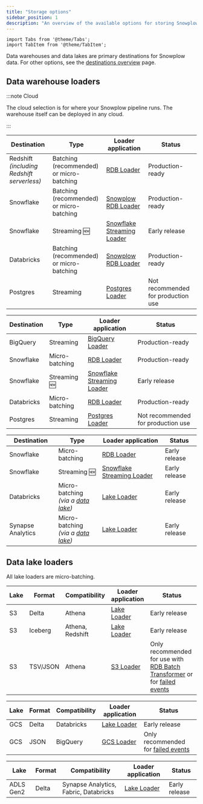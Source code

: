 ```yaml
---
title: "Storage options"
sidebar_position: 1
description: "An overview of the available options for storing Snowplow data in data warehouses and lakes"
---
```


```mdx-code-block
import Tabs from '@theme/Tabs';
import TabItem from '@theme/TabItem';
```

Data warehouses and data lakes are primary destinations for Snowplow data. For other options, see the [destinations overview](/docs/fundamentals/destinations/index.md) page.

## Data warehouse loaders

:::note Cloud

The cloud selection is for where your Snowplow pipeline runs. The warehouse itself can be deployed in any cloud.

:::

<Tabs groupId="cloud" queryString>
  <TabItem value="aws" label="AWS" default>

| Destination | Type | Loader application | Status |
| --- | --- | --- | --- |
| Redshift<br/>_(including Redshift serverless)_ | Batching (recommended)<br/>or micro-batching | [RDB Loader](/docs/api-reference/loaders-storage-targets/snowplow-rdb-loader/index.md) | Production-ready |
| Snowflake | Batching (recommended)<br/>or micro-batching | [Snowplow RDB Loader](/docs/api-reference/loaders-storage-targets/snowplow-rdb-loader/index.md) | Production-ready |
| Snowflake | Streaming 🆕 | [Snowflake Streaming Loader](/docs/api-reference/loaders-storage-targets/snowflake-streaming-loader/index.md) | Early release |
| Databricks | Batching (recommended)<br/>or micro-batching | [Snowplow RDB Loader](/docs/api-reference/loaders-storage-targets/snowplow-rdb-loader/index.md) | Production-ready |
| Postgres | Streaming | [Postgres Loader](/docs/api-reference/loaders-storage-targets/snowplow-postgres-loader/index.md) | Not recommended for production use |

  </TabItem>
  <TabItem value="gcp" label="GCP">

| Destination | Type | Loader application | Status |
| --- | --- | --- | --- |
| BigQuery | Streaming | [BigQuery Loader](/docs/api-reference/loaders-storage-targets/bigquery-loader/index.md) | Production-ready |
| Snowflake | Micro-batching | [RDB Loader](/docs/api-reference/loaders-storage-targets/snowplow-rdb-loader/index.md) | Production-ready |
| Snowflake | Streaming 🆕 | [Snowflake Streaming Loader](/docs/api-reference/loaders-storage-targets/snowflake-streaming-loader/index.md) | Early release |
| Databricks | Micro-batching | [RDB Loader](/docs/api-reference/loaders-storage-targets/snowplow-rdb-loader/index.md) | Production-ready |
| Postgres | Streaming | [Postgres Loader](/docs/api-reference/loaders-storage-targets/snowplow-postgres-loader/index.md) | Not recommended for production use |

  </TabItem>
    <TabItem value="azure" label="Azure">

| Destination | Type | Loader application | Status |
| --- | --- | --- | --- |
| Snowflake | Micro-batching | [RDB Loader](/docs/api-reference/loaders-storage-targets/snowplow-rdb-loader/index.md) | Early release |
| Snowflake | Streaming 🆕 | [Snowflake Streaming Loader](/docs/api-reference/loaders-storage-targets/snowflake-streaming-loader/index.md) | Early release |
| Databricks | Micro-batching<br/>_(via a [data lake](#data-lake-loaders))_ | [Lake Loader](/docs/api-reference/loaders-storage-targets/lake-loader/index.md) | Early release |
| Synapse Analytics | Micro-batching<br/>_(via a [data lake](#data-lake-loaders))_ | [Lake Loader](/docs/api-reference/loaders-storage-targets/lake-loader/index.md) | Early release |

  </TabItem>
</Tabs>

## Data lake loaders

All lake loaders are micro-batching.

<Tabs groupId="cloud" queryString>
  <TabItem value="aws" label="AWS" default>

| Lake | Format | Compatibility | Loader application | Status |
| --- | --- | --- | --- | --- |
| S3 | Delta    | Athena           | [Lake Loader](/docs/api-reference/loaders-storage-targets/lake-loader/index.md) | Early release |
| S3 | Iceberg  | Athena, Redshift | [Lake Loader](/docs/api-reference/loaders-storage-targets/lake-loader/index.md) | Early release |
| S3 | TSV/JSON | Athena           | [S3 Loader](/docs/api-reference/loaders-storage-targets/s3-loader/index.md) | Only recommended for use with [RDB Batch Transformer](/docs/api-reference/loaders-storage-targets/snowplow-rdb-loader/transforming-enriched-data/spark-transformer/index.md) or for [failed events](/docs/fundamentals/failed-events/index.md) |

  </TabItem>
  <TabItem value="gcp" label="GCP">

| Lake | Format | Compatibility | Loader application | Status |
| --- | --- | --- | --- | --- |
| GCS | Delta   | Databricks         | [Lake Loader](/docs/api-reference/loaders-storage-targets/lake-loader/index.md) | Early release |
| GCS | JSON    | BigQuery           | [GCS Loader](/docs/api-reference/loaders-storage-targets/google-cloud-storage-loader/index.md) | Only recommended for [failed events](/docs/fundamentals/failed-events/index.md) |

  </TabItem>
    <TabItem value="azure" label="Azure">

| Lake | Format | Compatibility | Loader application | Status |
| --- | --- | --- | --- | --- |
| ADLS Gen2 | Delta | Synapse Analytics, Fabric, Databricks | [Lake Loader](/docs/api-reference/loaders-storage-targets/lake-loader/index.md) | Early release |

  </TabItem>
</Tabs>
